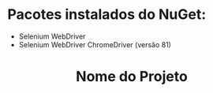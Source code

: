 # Pacotes instalados do NuGet:
* Selenium WebDriver
* Selenium WebDriver ChromeDriver (versão 81)

<h1 align="center">Nome do Projeto</h1>
